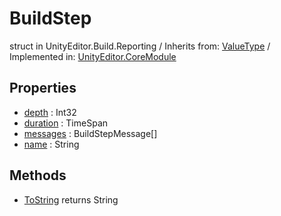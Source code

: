 # BuildStep
struct in UnityEditor.Build.Reporting
 / Inherits from: <a href="https://docs.unity3d.com/6000.0/Documentation/ScriptReference/ValueType.html">ValueType</a> / Implemented in: <a href="https://docs.unity3d.com/6000.0/Documentation/ScriptReference/UnityEditor.CoreModule.html">UnityEditor.CoreModule</a>

## Properties
- <a href="https://docs.unity3d.com/6000.0/Documentation/ScriptReference/BuildStep-depth.html">depth</a> : Int32
- <a href="https://docs.unity3d.com/6000.0/Documentation/ScriptReference/BuildStep-duration.html">duration</a> : TimeSpan
- <a href="https://docs.unity3d.com/6000.0/Documentation/ScriptReference/BuildStep-messages.html">messages</a> : BuildStepMessage[]
- <a href="https://docs.unity3d.com/6000.0/Documentation/ScriptReference/BuildStep-name.html">name</a> : String

## Methods
- <a href="https://docs.unity3d.com/6000.0/Documentation/ScriptReference/BuildStep.ToString.html">ToString</a> returns String
